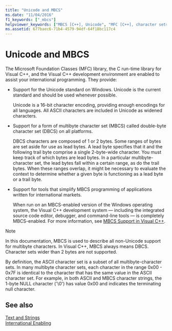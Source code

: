 ```yaml
---
title: "Unicode and MBCS"
ms.date: "11/04/2016"
f1_keywords: ["_mbcs"]
helpviewer_keywords: ["MBCS [C++], Unicode", "MFC [C++], character sets", "character sets [C++], multibyte", "run-time libraries [C++], language portability", "character sets [C++], Unicode", "Unicode [C++], MFC and C run-time functions", "multibyte characters [C++]", "runtime [C++], language portability"]
ms.assetid: 677baec6-71b4-4579-94df-64f18bc117c4
---
```

# Unicode and MBCS

The Microsoft Foundation Classes (MFC) library, the C run-time library for Visual C++, and the Visual C++ development environment are enabled to assist your international programming. They provide:

- Support for the Unicode standard on Windows. Unicode is the current standard and should be used whenever possible.

   Unicode is a 16-bit character encoding, providing enough encodings for all languages. All ASCII characters are included in Unicode as widened characters.

- Support for a form of multibyte character set (MBCS) called double-byte character set (DBCS) on all platforms.

   DBCS characters are composed of 1 or 2 bytes. Some ranges of bytes are set aside for use as lead bytes. A lead byte specifies that it and the following trail byte comprise a single 2-byte-wide character. You must keep track of which bytes are lead bytes. In a particular multibyte-character set, the lead bytes fall within a certain range, as do the trail bytes. When these ranges overlap, it might be necessary to evaluate the context to determine whether a given byte is functioning as a lead byte or a trail byte.

- Support for tools that simplify MBCS programming of applications written for international markets.

   When run on an MBCS-enabled version of the Windows operating system, the Visual C++ development system — including the integrated source code editor, debugger, and command-line tools — is completely MBCS-enabled. For more information, see [MBCS Support in Visual C++](../text/mbcs-support-in-visual-cpp.md).

> [!NOTE]
>  In this documentation, MBCS is used to describe all non-Unicode support for multibyte characters. In Visual C++, MBCS always means DBCS. Character sets wider than 2 bytes are not supported.

By definition, the ASCII character set is a subset of all multibyte-character sets. In many multibyte character sets, each character in the range 0x00 - 0x7F is identical to the character that has the same value in the ASCII character set. For example, in both ASCII and MBCS character strings, the 1-byte NULL character ('\0') has value 0x00 and indicates the terminating null character.

## See also

[Text and Strings](../text/text-and-strings-in-visual-cpp.md)<br/>
[International Enabling](../text/international-enabling.md)

